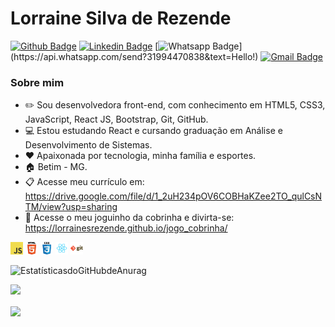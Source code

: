 # Lorraine Silva de Rezende
[![Github Badge](https://img.shields.io/badge/-Github-000?style=flat-square&logo=Github&logoColor=white&link=https://github.com/lorrainesrezende)](https://github.com/lorrainesrezende)
[![Linkedin Badge](https://img.shields.io/badge/-LinkedIn-blue?style=flat-square&logo=Linkedin&logoColor=white&link=https://www.linkedin.com/in/lorrainesrezende/)](https://www.linkedin.com/in/lorrainesrezende/)
[![Whatsapp Badge](https://img.shields.io/badge/-Whatsapp-4CA143?style=flat-square&labelColor=4CA143&logo=whatsapp&logoColor=white&link=https://api.whatsapp.com/send?phone=5531994470838&text=Hello!)](https://api.whatsapp.com/send?31994470838&text=Hello!)
[![Gmail Badge](https://img.shields.io/badge/-Gmail-c14438?style=flat-square&logo=Gmail&logoColor=white&link=mailto:lorrainesrezende@gmail.com)](mailto:lorrainesrezende@gmail.com)

### Sobre mim 

- :pencil2: Sou desenvolvedora front-end, com conhecimento em HTML5, CSS3, JavaScript, React JS, Bootstrap, Git, GitHub.
- :computer: Estou estudando React e cursando graduação em Análise e Desenvolvimento de Sistemas.
- :heart: Apaixonada por tecnologia, minha família e esportes.
- :house: Betim - MG.
- :clipboard: Acesse meu currículo em: https://drive.google.com/file/d/1_2uH234pOV6COBHaKZee2TO_qulCsNTM/view?usp=sharing
- :snake: Acesse o meu joguinho da cobrinha e divirta-se: https://lorrainesrezende.github.io/jogo_cobrinha/

<code><img height="20" src="https://raw.githubusercontent.com/github/explore/80688e429a7d4ef2fca1e82350fe8e3517d3494d/topics/javascript/javascript.png"></code>
<code><img height="20" src="https://raw.githubusercontent.com/github/explore/80688e429a7d4ef2fca1e82350fe8e3517d3494d/topics/html/html.png"></code>
<code><img height="20" src="https://raw.githubusercontent.com/github/explore/80688e429a7d4ef2fca1e82350fe8e3517d3494d/topics/css/css.png"></code>
<code><img height="20" src="https://raw.githubusercontent.com/github/explore/80688e429a7d4ef2fca1e82350fe8e3517d3494d/topics/react/react.png"></code>
<code><img height="20" src="https://raw.githubusercontent.com/github/explore/80688e429a7d4ef2fca1e82350fe8e3517d3494d/topics/git/git.png"></code>

![EstatísticasdoGitHubdeAnurag](https://github-readme-stats.vercel.app/api?username=lorrainesrezende&show_icons=true&theme=radical&layout=compact)

<p>
  <a href= "https://github.com/lorrainesrezende/github-readme-stats">
    <img src= "https://github-readme-stats.vercel.app/api/top-langs/?username=lorrainesrezende&layout=compact">
  </a>
</p>

<p>
  <img align="center" src="https://github-readme-stats.vercel.app/api/top-langs/?username=lorrainesrezende&layout=compact&theme=dark"> 
</p>
  

